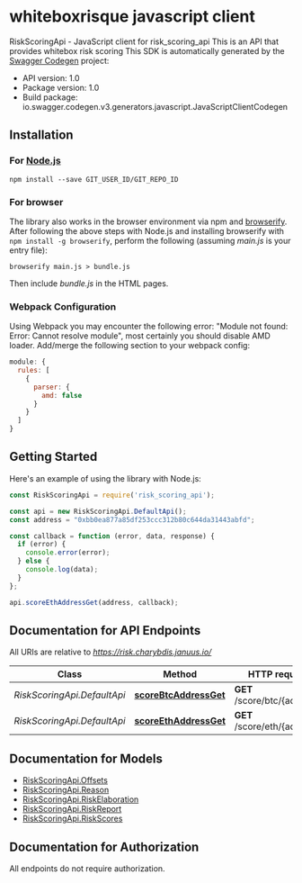 # whiteboxrisque javascript client

RiskScoringApi - JavaScript client for risk_scoring_api
This is an API that provides whitebox risk scoring
This SDK is automatically generated by the [Swagger Codegen](https://github.com/swagger-api/swagger-codegen) project:

- API version: 1.0
- Package version: 1.0
- Build package: io.swagger.codegen.v3.generators.javascript.JavaScriptClientCodegen

## Installation

### For [Node.js](https://nodejs.org/)

```shell
npm install --save GIT_USER_ID/GIT_REPO_ID
```

### For browser

The library also works in the browser environment via npm and [browserify](http://browserify.org/). After following
the above steps with Node.js and installing browserify with `npm install -g browserify`,
perform the following (assuming *main.js* is your entry file):

```shell
browserify main.js > bundle.js
```

Then include *bundle.js* in the HTML pages.

### Webpack Configuration

Using Webpack you may encounter the following error: "Module not found: Error:
Cannot resolve module", most certainly you should disable AMD loader. Add/merge
the following section to your webpack config:

```javascript
module: {
  rules: [
    {
      parser: {
        amd: false
      }
    }
  ]
}
```

## Getting Started

Here's an example of using the library with Node.js:

```javascript
const RiskScoringApi = require('risk_scoring_api');

const api = new RiskScoringApi.DefaultApi();
const address = "0xbb0ea877a85df253ccc312b80c644da31443abfd";

const callback = function (error, data, response) {
  if (error) {
    console.error(error);
  } else {
    console.log(data);
  }
};

api.scoreEthAddressGet(address, callback);
```

## Documentation for API Endpoints

All URIs are relative to *https://risk.charybdis.januus.io/*

Class | Method | HTTP request | Description
------------ | ------------- | ------------- | -------------
*RiskScoringApi.DefaultApi* | [**scoreBtcAddressGet**](docs/DefaultApi.md#scoreBtcAddressGet) | **GET** /score/btc/{address} | 
*RiskScoringApi.DefaultApi* | [**scoreEthAddressGet**](docs/DefaultApi.md#scoreEthAddressGet) | **GET** /score/eth/{address} | 

## Documentation for Models

 - [RiskScoringApi.Offsets](docs/Offsets.md)
 - [RiskScoringApi.Reason](docs/Reason.md)
 - [RiskScoringApi.RiskElaboration](docs/RiskElaboration.md)
 - [RiskScoringApi.RiskReport](docs/RiskReport.md)
 - [RiskScoringApi.RiskScores](docs/RiskScores.md)

## Documentation for Authorization

 All endpoints do not require authorization.

